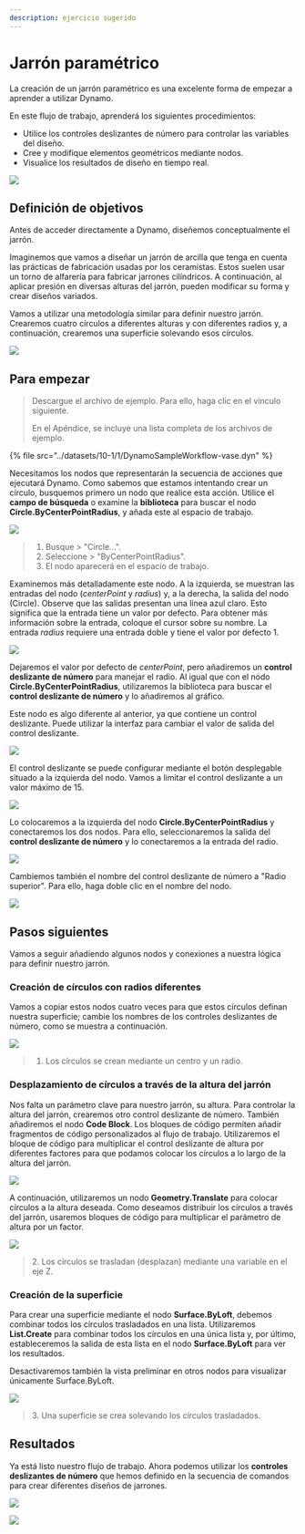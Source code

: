 ```yaml
---
description: ejercicio sugerido
---
```


# Jarrón paramétrico

La creación de un jarrón paramétrico es una excelente forma de empezar a aprender a utilizar Dynamo.

En este flujo de trabajo, aprenderá los siguientes procedimientos:

* Utilice los controles deslizantes de número para controlar las variables del diseño.
* Cree y modifique elementos geométricos mediante nodos.
* Visualice los resultados de diseño en tiempo real.

![](../images/10-1/1/vase1(3).gif)

## Definición de objetivos

Antes de acceder directamente a Dynamo, diseñemos conceptualmente el jarrón.

Imaginemos que vamos a diseñar un jarrón de arcilla que tenga en cuenta las prácticas de fabricación usadas por los ceramistas. Estos suelen usar un torno de alfarería para fabricar jarrones cilíndricos. A continuación, al aplicar presión en diversas alturas del jarrón, pueden modificar su forma y crear diseños variados.

Vamos a utilizar una metodología similar para definir nuestro jarrón. Crearemos cuatro círculos a diferentes alturas y con diferentes radios y, a continuación, crearemos una superficie solevando esos círculos.

![](../images/10-1/1/vase2.png)

## Para empezar

> Descargue el archivo de ejemplo. Para ello, haga clic en el vínculo siguiente.
>
> En el Apéndice, se incluye una lista completa de los archivos de ejemplo.

{% file src="../datasets/10-1/1/DynamoSampleWorkflow-vase.dyn" %}

Necesitamos los nodos que representarán la secuencia de acciones que ejecutará Dynamo. Como sabemos que estamos intentando crear un círculo, busquemos primero un nodo que realice esta acción. Utilice el **campo de búsqueda** o examine la **biblioteca** para buscar el nodo **Circle.ByCenterPointRadius**, y añada este al espacio de trabajo.

![](../images/10-1/1/vase8.png)

> 1. Busque > "Circle...".
> 2. Seleccione > "ByCenterPointRadius".
> 3. El nodo aparecerá en el espacio de trabajo.

Examinemos más detalladamente este nodo. A la izquierda, se muestran las entradas del nodo (_centerPoint_ y _radius_) y, a la derecha, la salida del nodo (Circle). Observe que las salidas presentan una línea azul claro. Esto significa que la entrada tiene un valor por defecto. Para obtener más información sobre la entrada, coloque el cursor sobre su nombre. La entrada _radius_ requiere una entrada doble y tiene el valor por defecto 1.

![](../images/10-1/1/vase10.png)

Dejaremos el valor por defecto de _centerPoint_, pero añadiremos un **control deslizante de número** para manejar el radio. Al igual que con el nodo **Circle.ByCenterPointRadius**, utilizaremos la biblioteca para buscar el **control deslizante de número** y lo añadiremos al gráfico.

Este nodo es algo diferente al anterior, ya que contiene un control deslizante. Puede utilizar la interfaz para cambiar el valor de salida del control deslizante.

![](../images/10-1/1/vase13(1).gif)

El control deslizante se puede configurar mediante el botón desplegable situado a la izquierda del nodo. Vamos a limitar el control deslizante a un valor máximo de 15.

![](../images/10-1/1/vase11.png)

Lo colocaremos a la izquierda del nodo **Circle.ByCenterPointRadius** y conectaremos los dos nodos. Para ello, seleccionaremos la salida del **control deslizante de número** y lo conectaremos a la entrada del radio.

![](../images/10-1/1/vase12.png)

Cambiemos también el nombre del control deslizante de número a "Radio superior". Para ello, haga doble clic en el nombre del nodo.

![](../images/10-1/1/vase14.png)

## Pasos siguientes

Vamos a seguir añadiendo algunos nodos y conexiones a nuestra lógica para definir nuestro jarrón.

### Creación de círculos con radios diferentes

Vamos a copiar estos nodos cuatro veces para que estos círculos definan nuestra superficie; cambie los nombres de los controles deslizantes de número, como se muestra a continuación.

![](../images/10-1/1/vase4(1)(1).png)

> 1. Los círculos se crean mediante un centro y un radio.

### Desplazamiento de círculos a través de la altura del jarrón

Nos falta un parámetro clave para nuestro jarrón, su altura. Para controlar la altura del jarrón, crearemos otro control deslizante de número. También añadiremos el nodo **Code Block**. Los bloques de código permiten añadir fragmentos de código personalizados al flujo de trabajo. Utilizaremos el bloque de código para multiplicar el control deslizante de altura por diferentes factores para que podamos colocar los círculos a lo largo de la altura del jarrón.

![](../images/10-1/1/vase15(1).png)

A continuación, utilizaremos un nodo **Geometry.Translate** para colocar círculos a la altura deseada. Como deseamos distribuir los círculos a través del jarrón, usaremos bloques de código para multiplicar el parámetro de altura por un factor.

![](../images/10-1/1/vase5.png)

> 2\. Los círculos se trasladan (desplazan) mediante una variable en el eje Z.

### Creación de la superficie

Para crear una superficie mediante el nodo **Surface.ByLoft**, debemos combinar todos los círculos trasladados en una lista. Utilizaremos **List.Create** para combinar todos los círculos en una única lista y, por último, estableceremos la salida de esta lista en el nodo **Surface.ByLoft** para ver los resultados.

Desactivaremos también la vista preliminar en otros nodos para visualizar únicamente Surface.ByLoft.

![](../images/10-1/1/vase6(1)(1).png)

> 3\. Una superficie se crea solevando los círculos trasladados.

## Resultados

Ya está listo nuestro flujo de trabajo. Ahora podemos utilizar los **controles deslizantes de número** que hemos definido en la secuencia de comandos para crear diferentes diseños de jarrones.

![](../images/10-1/1/vase1(3).gif)

![](../images/10-1/1/vase7.png)
